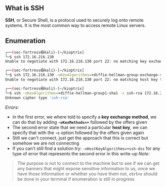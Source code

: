 ## What is SSH
**SSH**, or Secure Shell, is a protocol used to securely log onto remote systems. It is the most common way to access remote Linux servers.

## Enumeration

```sh
┌──(sec-fortress㉿kali)-[~/kioptrix]
└─$ ssh 172.16.216.130             
Unable to negotiate with 172.16.216.130 port 22: no matching key exchange method found. Their offer: diffie-hellman-group-exchange-sha1,diffie-hellman-group1-sha1

┌──(sec-fortress㉿kali)-[~/kioptrix]
└─$ ssh 172.16.216.130 -oKexAlgorithms=+diffie-hellman-group-exchange-sha1              
Unable to negotiate with 172.16.216.130 port 22: no matching host key type found. Their offer: ssh-rsa,ssh-dss

┌──(sec-fortress㉿kali)-[~/kioptrix]
└─$ ssh -oKexAlgorithms=+diffie-hellman-group1-sha1 -c ssh-rsa 172.16.216.130
Unknown cipher type 'ssh-rsa'
```

*Errors:*

- In the first error, we where told to specify a **key exchange method**, we can do that by adding **`-oKexMethods=+`** followed by the offers given
- The second error state that we need a particular **host key**, we can specify that with the **`-c`** option followed by the offers given again
- Still we can't connect, just get the approach that this is correct but somehow we are not connecting
- If you can't still find a solution try: `-oHostKeyAlgorithms=+ssh-dss` for any type of error that represents the second error in this write-up
*Note:*

> The purpose is not to connect to the machine but to see if we can get any banners that might expose sensitive information to us, once we have those information or whether you have them not, **`ctrl+c`** should be done in your terminal if enumeration is still in progress